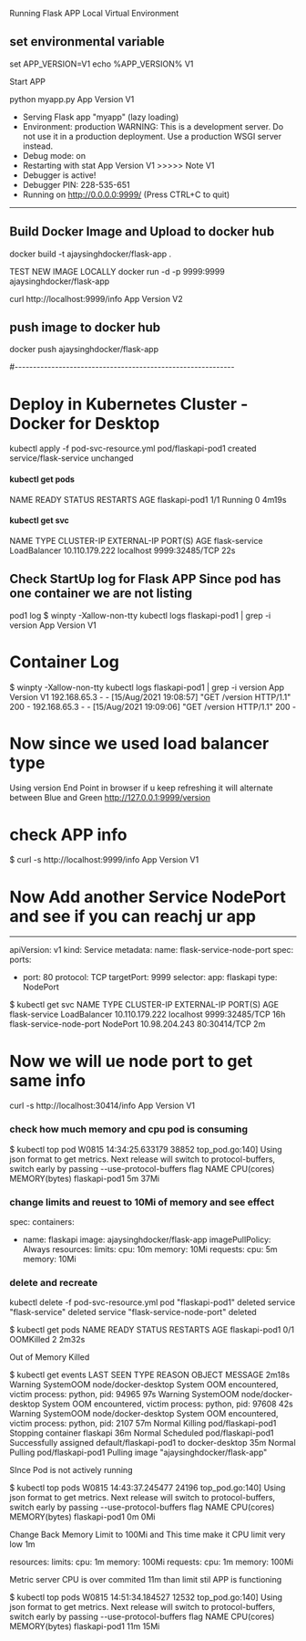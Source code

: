 Running Flask APP Local Virtual Environment

## set environmental variable

set APP_VERSION=V1
echo %APP_VERSION%
V1

Start APP

python myapp.py
App Version V1

- Serving Flask app "myapp" (lazy loading)
- Environment: production
  WARNING: This is a development server. Do not use it in a production deployment.
  Use a production WSGI server instead.
- Debug mode: on
- Restarting with stat
  App Version V1 >>>>> Note V1
- Debugger is active!
- Debugger PIN: 228-535-651
- Running on http://0.0.0.0:9999/ (Press CTRL+C to quit)

---

## Build Docker Image and Upload to docker hub

docker build -t ajaysinghdocker/flask-app .

TEST NEW IMAGE LOCALLY
docker run -d -p 9999:9999 ajaysinghdocker/flask-app

curl http://localhost:9999/info
App Version V2

## push image to docker hub

docker push ajaysinghdocker/flask-app

#------------------------------------------------------------

# Deploy in Kubernetes Cluster - Docker for Desktop

kubectl apply -f pod-svc-resource.yml
pod/flaskapi-pod1 created
service/flask-service unchanged

#### kubectl get pods

NAME READY STATUS RESTARTS AGE
flaskapi-pod1 1/1 Running 0 4m19s

#### kubectl get svc

NAME TYPE CLUSTER-IP EXTERNAL-IP PORT(S) AGE
flask-service LoadBalancer 10.110.179.222 localhost 9999:32485/TCP 22s

## Check StartUp log for Flask APP Since pod has one container we are not listing

pod1 log
$ winpty -Xallow-non-tty kubectl logs flaskapi-pod1 | grep -i version
App Version V1

# Container Log

$ winpty -Xallow-non-tty kubectl logs flaskapi-pod1 | grep -i version
App Version V1
192.168.65.3 - - [15/Aug/2021 19:08:57] "GET /version HTTP/1.1" 200 -
192.168.65.3 - - [15/Aug/2021 19:09:06] "GET /version HTTP/1.1" 200 -

# Now since we used load balancer type

Using version End Point in browser if u keep refreshing it will alternate between Blue and Green
http://127.0.0.1:9999/version

# check APP info

$ curl -s http://localhost:9999/info
App Version V1

# Now Add another Service NodePort and see if you can reachj ur app

---

apiVersion: v1
kind: Service
metadata:
name: flask-service-node-port
spec:
ports:

- port: 80
  protocol: TCP
  targetPort: 9999
  selector:
  app: flaskapi
  type: NodePort

$ kubectl get svc
NAME TYPE CLUSTER-IP EXTERNAL-IP PORT(S) AGE
flask-service LoadBalancer 10.110.179.222 localhost 9999:32485/TCP 16h
flask-service-node-port NodePort 10.98.204.243 <none> 80:30414/TCP 2m

# Now we will ue node port to get same info

curl -s http://localhost:30414/info
App Version V1

### check how much memory and cpu pod is consuming

$ kubectl top pod
W0815 14:34:25.633179 38852 top_pod.go:140] Using json format to get metrics. Next release will switch to protocol-buffers, switch early by passing --use-protocol-buffers flag
NAME CPU(cores) MEMORY(bytes)
flaskapi-pod1 5m 37Mi

### change limits and reuest to 10Mi of memory and see effect

spec:
containers:

- name: flaskapi
  image: ajaysinghdocker/flask-app
  imagePullPolicy: Always
  resources:
  limits:
  cpu: 10m
  memory: 10Mi
  requests:
  cpu: 5m
  memory: 10Mi

### delete and recreate

kubectl delete -f pod-svc-resource.yml
pod "flaskapi-pod1" deleted
service "flask-service" deleted
service "flask-service-node-port" deleted

$ kubectl get pods
NAME READY STATUS RESTARTS AGE
flaskapi-pod1 0/1 OOMKilled 2 2m32s

Out of Memory Killed

$ kubectl get events
LAST SEEN TYPE REASON OBJECT MESSAGE
2m18s Warning SystemOOM node/docker-desktop System OOM encountered, victim process: python, pid: 94965
97s Warning SystemOOM node/docker-desktop System OOM encountered, victim process: python, pid: 97608
42s Warning SystemOOM node/docker-desktop System OOM encountered, victim process: python, pid: 2107
57m Normal Killing pod/flaskapi-pod1 Stopping container flaskapi
36m Normal Scheduled pod/flaskapi-pod1 Successfully assigned default/flaskapi-pod1 to docker-desktop
35m Normal Pulling pod/flaskapi-pod1 Pulling image "ajaysinghdocker/flask-app"

SInce Pod is not actively running

$ kubectl top pods
W0815 14:43:37.245477 24196 top_pod.go:140] Using json format to get metrics. Next release will switch to protocol-buffers, switch early by passing --use-protocol-buffers flag
NAME CPU(cores) MEMORY(bytes)
flaskapi-pod1 0m 0Mi

Change Back Memory Limit to 100Mi and This time make it CPU limit very low 1m

resources:
limits:
cpu: 1m
memory: 100Mi
requests:
cpu: 1m
memory: 100Mi

Metric server CPU is over commited 11m than limit stil APP is functioning

$ kubectl top pods
W0815 14:51:34.184527 12532 top_pod.go:140] Using json format to get metrics. Next release will switch to protocol-buffers, switch early by passing --use-protocol-buffers flag
NAME CPU(cores) MEMORY(bytes)
flaskapi-pod1 11m 15Mi
